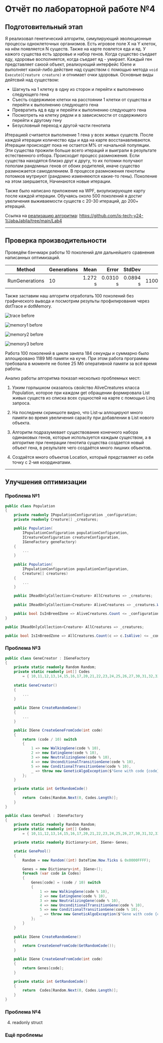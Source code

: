 # Отчёт по лабораторной работе №4

## Подготовительный этап

Я реализовал генетический алгоритм, симулирующий эволюционные процессы одноклеточных организмов.
Есть игровое поле X на Y клеток, на нём появляется N существ. Также на карте повлется еда и яд. У кажого существа есть здоровье и набор генов. Когда существо съедает еду, хдоровье восполняется, когда съедает яд - умирает. Каждый ген представляет саюой объект, реализующий интерфейс IGene и выполняет какой-либо действие над существом с помощью метода  ```void Execute(Creature creature)``` и отнимает очки здоровья. Основные виды дейтсвий над существом:
- Шагнуть на 1 клетку в одну из сторон и перейти к выполнению следующего гена
- Съесть содержимое клетки на расстоянии 1 клетки от существа и перейти к выполнению следующего гена
- Превратить яд в еду и перейти к выполнению следующего гена
- Посмотреть на клетку рядом и в зависисмости от содержимого перейти к другому гену
- Безусловный переход к другой части генотипа

Итерацией считается выполнение 1 гена у всех живых существ. После каждой итерации количество еды и яда на карте восстанавливаются. Итерации происходят пока не остается M% от начальной популяции. Эти существа прожили больше всего итераций и выиграли в результате естественного отбора. Происходит процесс размножения. Если существа находятся близко друг к другу, то их потомки получают пополам рандомных генов от обоих родителей, иначе существо размножается самоделением. В процессе размножения генотипы потомков мутриуют (рандомно изменяеются какие-то гены). Поколение на этом заершается, Начинаются новые итерации.

Также было написано приложение на WPF, визулизирующее карту после каждой итерации. Обучаясь около 500 поколений я достиг увеличения выживаемости существ с 20-30 итераций, до 200+ итераций.

Ссылка на [реализацию алгоритма](https://github.com/is-tech-y24-1/JabaJabila/tree/main/Lab4): https://github.com/is-tech-y24-1/JabaJabila/tree/main/Lab4

---
## Проверка производительности

Проведём бэнчмарк работы 10 поколений для дальнейшего сравнения написанных оптимизаций.

|         Method | Generations |    Mean |    Error |   StdDev |      Gen 0 | Allocated |
|--------------- |------------ |--------:|---------:|---------:|-----------:|----------:|
| RunGenerations |          10 | 1.272 s | 0.0310 s | 0.0894 s | 11000.0000 |     49 MB |


Также заставим наш алгоритм отработать 100 поколений без графического вывода и посмотрим результы профилирования через dotTrace и dotMemory.


![trace before](pictures/1traceAllocations.jpg)

![memory1 before](pictures/1memory_graph.jpg)

![memory2 before](pictures/1memory_compare.jpg)

![memory3 before](pictures/1memory_creature.jpg)

Работа 100 поколений в цикле заняла 184 секунды и суммарно было аллоцировано 1189 Мб памяти на куче. При этом работа программы требовала в моменте не более 25 Мб оперативной памяти за всё время работы.

Анализ работы алгоритма показал несколько проблемных мест:

1. Узким горлышком оказалось свойство AliveCreatures класса Population, которое при каждом get обращении формировала List живых существ из списка всех сущностей на карте с помощью Linq запроса.

2. На последнем скриншоте видно, что List-ы аллоцируют много памяти во время увеличения capacity при добавлении в List нового объекта.

3. Алгоритм подразумевает существование конечного набора одинаковых генов, которые используется каждым существом, а в алгоритме при генерации генотипа существа создается новый объект гена, в результате чего создаётся много лишних объектов.

4. Создаётся много объектов Location, который представляет из себя точку с 2-мя координатами.

---

## Улучшения оптимизации

### Проблема №1


```cs
public class Population
{
    private readonly IPopulationConfiguration _configuration;
    private readonly Creature[] _creatures;

    public Population(
        IPopulationConfiguration populationConfiguration,
        ICreatureConfiguration creatureConfiguration,
        IGeneFactory geneFactory)
    {
        ...
    }
    
    public Population(
        IPopulationConfiguration populationConfiguration, 
        Creature[] creatures)
    {
        ...
    }

    public IReadOnlyCollection<Creature> AllCreatures => _creatures;
    
    public IReadOnlyCollection<Creature> AliveCreatures => _creatures.Where(c => c.IsAlive).ToList();

    public bool IsInBreedZone => AliveCreatures.Count <= _configuration.PopulationBreedZone;
}
```



```cs
public IReadOnlyCollection<Creature> AllCreatures => _creatures;

public bool IsInBreedZone => AllCreatures.Count(c => c.IsAlive) <= _configuration.PopulationBreedZone;
```

### Проблема №3

```cs
public class GeneCreator : IGeneFactory
{
    private static readonly Random Random;
    private static readonly int[] Codes
        = { 10,11,12,13,14,15,16,17,20,21,22,23,24,25,26,27,30,31,32,33,34,35,36,37,40,41,42,43,44,45,46,47,50,51,52,53,54,55,56,57 };
    
    static GeneCreator()
    {
        ...
    }
    
    public IGene CreateRandomGene()
    {
        ...
    }

    public IGene CreateGeneFromCode(int code)
    {
        return (code / 10) switch
        {
            1 => new WalkingGene(code % 10),
            2 => new EatingGene(code % 10),
            3 => new NeutralizingGene(code % 10),
            4 => new UnconditionalTransitionGene(code % 10),
            5 => new ConditionalTransitionGene(code % 10),
            _ => throw new GeneticAlgoException($"Gene with code {code} doesn't exist"),
        };
    }

    private static int GetRandomCode()
    {
        return  Codes[Random.Next(0, Codes.Length)];
    }
}
```

```cs
public class GenePool : IGeneFactory
{
    private static readonly Random Random;
    private static readonly int[] Codes
        = { 10,11,12,13,14,15,16,17,20,21,22,23,24,25,26,27,30,31,32,33,34,35,36,37,40,41,42,43,44,45,46,47,50,51,52,53,54,55,56,57 };

    private static readonly Dictionary<int, IGene> Genes;

    static GenePool()
    {
        Random = new Random((int) DateTime.Now.Ticks & 0x0000FFFF);

        Genes = new Dictionary<int, IGene>();
        foreach (var code in Codes)
        {
            Genes[code] = (code / 10) switch
            {
                1 => new WalkingGene(code % 10),
                2 => new EatingGene(code % 10),
                3 => new NeutralizingGene(code % 10),
                4 => new UnconditionalTransitionGene(code % 10),
                5 => new ConditionalTransitionGene(code % 10),
                _ => throw new GeneticAlgoException($"Gene with code {code} doesn't exist"),
            };
        }
    }
    
    public IGene CreateRandomGene()
    {
        return CreateGeneFromCode(GetRandomCode());
    }

    public IGene CreateGeneFromCode(int code)
    {
        return Genes[code];
    }

    private static int GetRandomCode()
    {
        return  Codes[Random.Next(0, Codes.Length)];
    }
}
```

### Проблема №4

4. readonly struct


### Ещё проблемы